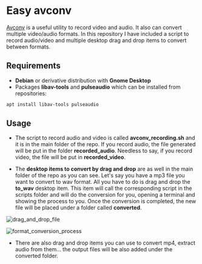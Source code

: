 Easy avconv
============

[Avconv](https://libav.org/) is a useful utility to record video and audio. It also can convert multiple video/audio formats. In this repository I have included a script to record audio/video and multiple desktop drag and drop items to convert between formats.

## Requirements

* **Debian** or derivative distribution with **Gnome Desktop**
* Packages **libav-tools** and **pulseaudio** which can be installed from repositories:

```bash
apt install libav-tools pulseaudio
```

## Usage

* The script to record audio and video is called **avconv_recording.sh** and it is in the main folder of the repo. If you record audio, the file generated will be put in the folder **recorded_audio**. Needless to say, if you record video, the file will be put in **recorded_video**. 

* The **desktop items to convert by drag and drop** are as well in the main folder of the repo as you can see. Let's say you have a mp3 file you want to convert to wav format. All you have to do is drag and drop the **to_wav** desktop item. This item will call the corresponding script in the scripts folder and will do the conversion for you, opening a terminal and showing the process to you. Once the conversion is completed, the new file will be placed under a folder called **converted**.

![drag_and_drop_file](https://cloud.githubusercontent.com/assets/12804701/18227760/ae055c84-722f-11e6-9ef7-e37462c0fbff.png)

![format_conversion_process](https://cloud.githubusercontent.com/assets/12804701/18227763/bd57e8dc-722f-11e6-91f2-a17d8af5b137.png)

* There are also drag and drop items you can use to convert mp4, extract audio from them... the output files will be also added under the converted folder.